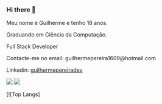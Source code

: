 ### Hi there 👋

<p>Meu nome é Guilherme e tenho 18 anos.
<p>Graduando em Ciência da Computação.
<p>Full Stack Developer
<p>Contacte-me no email: guilhermepereira1609@hotmail.com
<p>Linkedin: <a href="https://www.linkedin.com/in/guilhermepereiradev/">guilhermepereiradev</a>
 
<div>
   <img heigth="180em" src="https://github-readme-stats.vercel.app/api?username=guilhermepereiradev&theme=github_dark&show_icons=true"/>
 <img heigth="180em" src="(https://github-readme-stats.vercel.app/api/top-langs/?username=guilhermepereiradev)](https://github.com/guilhermepereiradev/github-readme-stats)"/>
</div>

 [![Top Langs]
